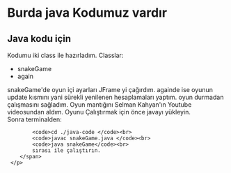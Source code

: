 <h1>Burda java Kodumuz vardır</h1>
<div>
	<h2>Java kodu için</h2>
	<p>Kodumu iki class ile hazırladım. Classlar: 
		<ul>	
			<li>snakeGame</li>
			<li>again</li>
		</ul>
	 	snakeGame'de oyun içi ayarları JFrame yi çağırdım.
		againde ise oyunun update kısmını yani sürekli yenilenen hesaplamaları yaptım. oyun durmadan çalışmasını sağladım.
		Oyun mantığını Selman Kahyan'ın  Youtube videosundan aldım.
		<span>
			Oyunu Çalıştırmak için önce  javayı yükleyin.<br>
			Sonra terminalden:<br>
			
			<code>cd ./java-code </code><br>
			<code>javac snakeGame.java </code><br>
			<code>java snakeGame</code><br>
			sırası ile çalıştırın.
		</span>
	 </p>
</div>
